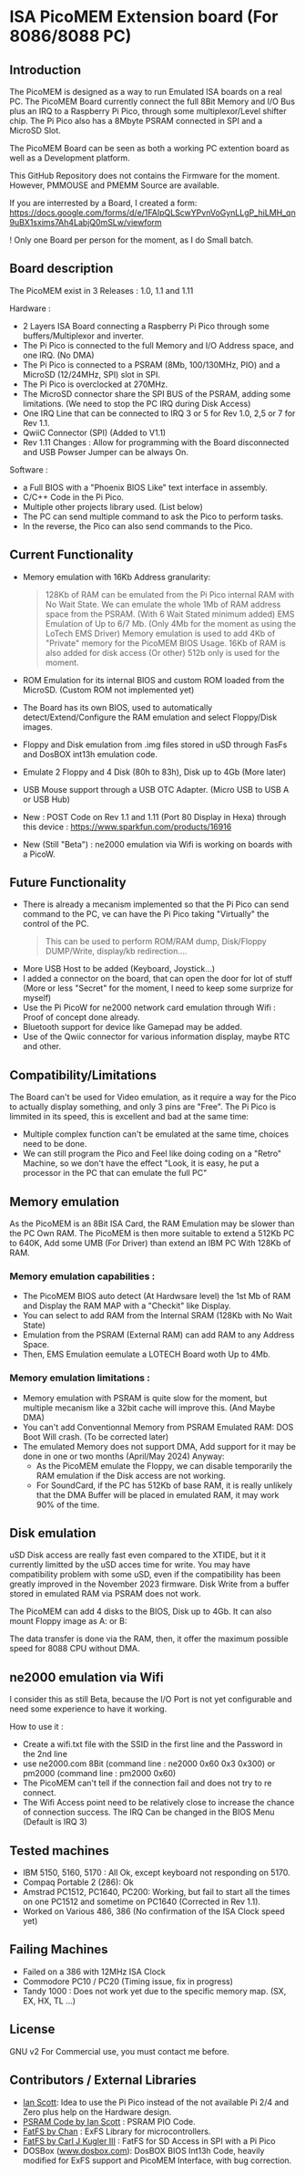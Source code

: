 # ISA PicoMEM Extension board (For 8086/8088 PC)

## Introduction

The PicoMEM is designed as a way to run Emulated ISA boards on a real PC.
The PicoMEM Board currently connect the full 8Bit Memory and I/O Bus plus an IRQ to a Raspberry Pi Pico, through some multiplexor/Level shifter chip.
The Pi Pico also has a 8Mbyte PSRAM connected in SPI and a MicroSD Slot.

The PicoMEM Board can be seen as both a working PC extention board as well as a Development platform.

This GitHub Repository does not contains the Firmware for the moment.
However, PMMOUSE and PMEMM Source are available.

If you are interrested by a Board, I created a form:
https://docs.google.com/forms/d/e/1FAIpQLScwYPvnVoGynLLgP_hiLMH_qn9uBX1sxims7Ah4LabjQ0mSLw/viewform

! Only one Board per person for the moment, as I do Small batch.

## Board description

The PicoMEM exist in 3 Releases : 1.0, 1.1 and 1.11

Hardware : 
  - 2 Layers ISA Board connecting a Raspberry Pi Pico through some buffers/Multiplexor and inverter.
  - The Pi Pico is connected to the full Memory and I/O Address space, and one IRQ. (No DMA)
  - The Pi Pico is connected to a PSRAM (8Mb, 100/130MHz, PIO) and a MicroSD (12/24MHz, SPI) slot in SPI.
  - The Pi Pico is overclocked at 270MHz.
  - The MicroSD connector share the SPI BUS of the PSRAM, adding some limitations. (We need to stop the PC IRQ during Disk Access)
  - One IRQ Line that can be connected to IRQ 3 or 5 for Rev 1.0, 2,5 or 7 for Rev 1.1.
  - QwiiC Connector (SPI) (Added to V1.1)
  - Rev 1.11 Changes : Allow for programming with the Board disconnected and USB Powser Jumper can be always On.

Software :
  - a Full BIOS with a "Phoenix BIOS Like" text interface in assembly.
  - C/C++ Code in the Pi Pico.
  - Multiple other projects library used. (List below)
  - The PC can send multiple command to ask the Pico to perform tasks.
  - In the reverse, the Pico can also send commands to the Pico.

## Current Functionality

- Memory emulation with 16Kb Address granularity:
  > 128Kb of RAM can be emulated from the Pi Pico internal RAM with No Wait State.
  > We can emulate the whole 1Mb of RAM address space from the PSRAM. (With 6 Wait Stated minimum added)
  > EMS Emulation of Up to 6/7 Mb. (Only 4Mb for the moment as using the LoTech EMS Driver)
  > Memory emulation is used to add 4Kb of "Private" memory for the PicoMEM BIOS Usage.
  > 16Kb of RAM is also added for disk access (Or other) 512b only is used for the moment.

- ROM Emulation for its internal BIOS and custom ROM loaded from the MicroSD. (Custom ROM not implemented yet)
- The Board has its own BIOS, used to automatically detect/Extend/Configure the RAM emulation and select Floppy/Disk images.
- Floppy and Disk emulation from .img files stored in uSD through FasFs and DosBOX int13h emulation code.
- Emulate 2 Floppy and 4 Disk (80h to 83h), Disk up to 4Gb (More later)
- USB Mouse support through a USB OTC Adapter. (Micro USB to USB A or USB Hub)
- New : POST Code on Rev 1.1 and 1.11 (Port 80 Display in Hexa) through this device : https://www.sparkfun.com/products/16916
- New (Still "Beta") : ne2000 emulation via Wifi is working on boards with a PicoW.

## Future Functionality

- There is already a mecanism implemented so that the Pi Pico can send command to the PC, ve can have the Pi Pico taking "Virtually" the control of the PC.
  > This can be used to perform ROM/RAM dump, Disk/Floppy DUMP/Write, display/kb redirection....
- More USB Host to be added  (Keyboard, Joystick...)
- I added a connector on the board, that can open the door for lot of stuff (More or less "Secret" for the moment, I need to keep some surprize for myself)
- Use the Pi PicoW for ne2000 network card emulation through Wifi : Proof of concept done already.
- Bluetooth support for device like Gamepad may be added.
- Use of the Qwiic connector for various information display, maybe RTC and other.

## Compatibility/Limitations
 
The Board can't be used for Video emulation, as it require a way for the Pico to actually display something, and only 3 pins are "Free".
The Pi Pico is limmited in its speed, this is excellent and bad at the same time:
- Multiple complex function can't be emulated at the same time, choices need to be done.
- We can still program the Pico and Feel like doing coding on a "Retro" Machine, so we don't have the effect "Look, it is easy, he put a processor in the PC that can emulate the full PC"

## Memory emulation

As the PicoMEM is an 8Bit ISA Card, the RAM Emulation may be slower than the PC Own RAM.
The PicoMEM is then more suitable to extend a 512Kb PC to 640K, Add some UMB (For Driver) than extend an IBM PC With 128Kb of RAM.

### Memory emulation capabilities :
- The PicoMEM BIOS auto detect (At Hardwsare level) the 1st Mb of RAM and Display the RAM MAP with a "Checkit" like Display.
- You can select to add RAM from the Internal SRAM (128Kb with No Wait State)
- Emulation from the PSRAM (External RAM) can add RAM to any Address Space.
- Then, EMS Emulation eemulate a LOTECH Board woth Up to 4Mb.

### Memory emulation limitations :
- Memory emulation with PSRAM is quite slow for the moment, but multiple mecanism like a 32bit cache will improve this. (And Maybe DMA)
- You can't add Conventionnal Memory from PSRAM Emulated RAM: DOS Boot Will crash. (To be corrected later)
- The emulated Memory does not support DMA, Add support for it may be done in one or two months (April/May 2024)
  Anyway:  
    - As the PicoMEM emulate the Floppy, we can disable temporarily the RAM emulation if the Disk access are not working.
    - For SoundCard, if the PC has 512Kb of base RAM, it is really unlikely that the DMA Buffer will be placed in emulated RAM, it may work 90% of the time.

## Disk emulation
uSD Disk access are really fast even compared to the XTIDE, but it it currently limitted by the uSD acces time for write.
You may have compatibility problem with some uSD, even if the compatibility has been greatly improved in the November 2023 firmware.
Disk Write from a buffer stored in emulated RAM via PSRAM does not work.

The PicoMEM can add 4 disks to the BIOS, Disk up to 4Gb.
It can also mount Floppy image as A: or B:

The data transfer is done via the RAM, then, it offer the maximum possible speed for 8088 CPU without DMA.

## ne2000 emulation via Wifi

I consider this as still Beta, because the I/O Port is not yet configurable and need some experience to have it working.

How to use it :
- Create a wifi.txt file with the SSID in the first line and the Password in the 2nd line
- use ne2000.com 8Bit (command line : ne2000 0x60 0x3 0x300) or pm2000 (command line : pm2000 0x60)
- The PicoMEM can't tell if the connection fail and does not try to re connect.
- The Wifi Access point need to be relatively close to increase the chance of connection success. The IRQ Can be changed in the BIOS Menu (Default is IRQ 3)

## Tested machines
- IBM 5150, 5160, 5170 : All Ok, except keyboard not responding on 5170.
- Compaq Portable 2 (286): Ok
- Amstrad PC1512, PC1640, PC200: Working, but fail to start all the times on one PC1512 and sometime on PC1640 (Corrected in Rev 1.1).
- Worked on Various 486, 386 (No confirmation of the ISA Clock speed yet)

## Failing Machines
- Failed on a 386 with 12MHz ISA Clock
- Commodore PC10 / PC20 (Timing issue, fix in progress)
- Tandy 1000 : Does not work yet due to the specific memory map. (SX, EX, HX, TL ...)


## License

GNU v2
For Commercial use, you must contact me before.

## Contributors / External Libraries

* [Ian Scott](https://github.com/polpo/): Idea to use the Pi Pico instead of the not available Pi 2/4 and Zero plus help on the Hardware design.
* [PSRAM Code by Ian Scott](https://github.com/polpo/rp2040-psram) : PSRAM PIO Code.
* [FatFS by Chan](http://elm-chan.org/fsw/ff/00index_e.html) : ExFS Library for microcontrollers.
* [FatFS by Carl J Kugler III](https://github.com/carlk3/no-OS-FatFS-SD-SPI-RPi-Pico) : FatFS for SD Access in SPI with a Pi Pico
* DOSBox (www.dosbox.com): DosBOX BIOS Int13h Code, heavily modified for ExFS support and PicoMEM Interface, with bug correction.
